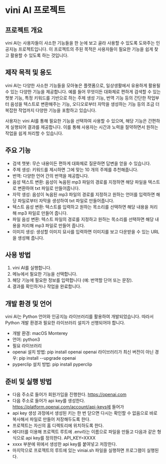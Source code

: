 # vini AI 프로젝트

## 프로젝트 개요
vini AI는 사용자들이 사소한 기능들을 한 눈에 보고 골라 사용할 수 있도록 도와주는 인공지능 프로젝트입니다. 이 프로젝트의 주된 목적은 사용자들이 필요한 기능을 쉽게 찾고 활용할 수 있도록 하는 것입니다.

## 제작 목적 및 용도
vini AI는 다양한 사소한 기능들을 모아놓은 플랫폼으로, 일상생활에서 유용하게 활용될 수 있는 다양한 기능을 제공합니다. 예를 들어 무엇이든 대화체로 편하게 검색할 수 있는 챗봇 기능, 특정 키워드를 기반으로 하는 주제 생성 기능, 번역 기능 등의 간단한 작업부터 음성을 텍스트로 변환해주는 기능, 오디오로부터 자막을 생성하는 기능 등의 조금 더 복잡한 작업까지 다양한 기능을 포함하고 있습니다.

사용자는 vini AI를 통해 필요한 기능을 선택하여 사용할 수 있으며, 해당 기능은 간편하게 실행되어 결과를 제공합니다. 이를 통해 사용자는 시간과 노력을 절약하면서 원하는 작업을 쉽게 처리할 수 있습니다.

## 주요 기능
- 검색 챗봇: 무슨 내용이든 편하게 대화체로 질문하면 답변을 얻을 수 있습니다.
- 주제 생성: 키워드를 제시하면 그에 맞는 10 개의 주제를 추천해줍니다.
- 번역: 다양한 언어 간의 번역을 제공합니다.
- 음성 텍스트 변환: 음성이 녹음된 mp3 파일의 경로를 지정하면 해당 파일을 텍스트로 변환하여 txt 파일로 만들어줍니다.
- 자막 생성: 음성이 녹음된 mp3 파일의 경로를 지정하고 원하는 언어를 입력하면 해당 파일로부터 자막을 생성하여 txt 파일로 만들어줍니다.
- 텍스트 음성 변환: 텍스트를 입력하고 원하는 목소리를 선택하면 해당 내용을 처리해 mp3 파일로 만들어 줍니다.
- 파일 음성 변환: 텍스트 파일의 경로를 지정하고 원하는 목소리를 선택하면 해당 내용을 처리해 mp3 파일로 만들어 줍니다.
- 이미지 생성: 생성할 이미지 묘사를 입력하면 이미지를 보고 다운받을 수 있는 URL을 생성해 줍니다.

## 사용 방법
1. vini AI를 실행합니다.
2. 메뉴에서 필요한 기능을 선택합니다.
3. 해당 기능에 필요한 정보를 입력합니다 (예: 번역할 단어 또는 문장).
4. 결과를 확인하거나 작업을 완료합니다.

## 개발 환경 및 언어
vini AI는 Python 언어와 인공지능 라이브러리를 활용하여 개발되었습니다. 따라서 Python 개발 환경과 필요한 라이브러리 설치가 선행되어야 합니다.
- 개발 환경: macOS Monterey
- 언어: python3
- 필요 라이브러리
- openai
설치 방법: pip install openai
openai 라이브러리가 최신 버전이 아닌 경우: pip install --upgrade openai
- pyperclip
설치 방법: pip install pyperclip

## 준비 및 실행 방법
- 다음 주소로 들어가 회원가입을 진행한다.
https://openai.com
- 다음 주소로 들어가 api key를 생성한다.
https://platform.openai.com/account/api-keys에 들어가 
- api key 생성 과정에서 생성된 키는 한 번 닫으면 다시는 확인할 수 없음으로 바로 복사해서 파일로 만들어 저장해두도록 한다.
- 프로젝트는 자신의 홈 디렉토리에 위치하도록 한다.
- 에디터를 이용해 프로젝트 루트에 .env라는 이름으로 파일을 만들고 다음과 같은 형식으로 api key를 정의한다.
API_KEY=XXXX
- xxxx 부분에 위에서 생성한 api key를 붙여넣고 저장한다.
- 마지막으로 프로젝트의 루트에 있는 viniai.sh 파일을 실행하면 프로그램이 실행된다.

